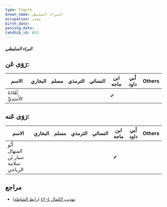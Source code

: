 ```yaml
---
type: figure
known_name: البراء السليطي
occupation: محدث
birth_date:
passing_date:
tahdhib_id: 653
---
```

##### البراء السليطي

## رَوَى عَن:
| الاسم                 | البخاري | مسلم | الترمذي | النسائي | ابن ماجه | أبي داود | Others |
| --------------------- | ------- | ---- | ------- | ------- | -------- | -------- | ------ |
| نُقَادَةَ الأَسَدِيِّ |         |      |         |         | ✔        |          |        |
## رَوَى عَنه:
| الاسم                                | البخاري | مسلم | الترمذي | النسائي | ابن ماجه | أبي داود | Others |
| ------------------------------------ | ------- | ---- | ------- | ------- | -------- | -------- | ------ |
| أَبُو المنهال سيار بْن سلامة الرياحي |         |      |         |         | ✔        |          |        |
## مراجع
- [تهذيب الكمال ٤-٤٢](obsidian://open?vault=Tahdhib-al-Kamal&file=Figures/٦٥٣-البراء%20السليطي) ([رابط الشاملة](https://shamela.ws/book/3722/1556))